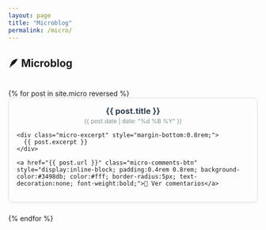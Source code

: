 ```yaml
---
layout: page
title: "Microblog"
permalink: /micro/
---
```

<h2 style="margin-bottom: 2rem;">🪶 Microblog</h2>

<div class="micro-feed">
{% for post in site.micro reversed %}
  <div class="micro-card" style="border:1px solid #ddd; border-radius:10px; padding:1rem; margin-bottom:1.5rem; box-shadow:0 2px 5px rgba(0,0,0,0.05); transition: box-shadow 0.2s;">
    <header style="margin-bottom:0.5rem;">
      <h3 style="margin:0;"><a href="{{ post.url }}" style="text-decoration:none; color:#2c3e50;">{{ post.title }}</a></h3>
      <p style="font-size:0.85em; color:#7f8c8d; margin-top:0.2rem;">{{ post.date | date: "%d %B %Y" }}</p>
    </header>

    <div class="micro-excerpt" style="margin-bottom:0.8rem;">
      {{ post.excerpt }}
    </div>

    <a href="{{ post.url }}" class="micro-comments-btn" style="display:inline-block; padding:0.4rem 0.8rem; background-color:#3498db; color:#fff; border-radius:5px; text-decoration:none; font-weight:bold;">💬 Ver comentarios</a>
  </div>
{% endfor %}
</div>

<!-- Opcional: efecto hover -->
<style>
.micro-card:hover {
  box-shadow: 0 4px 12px rgba(0,0,0,0.12);
}
.micro-card h3 a:hover {
  color: #e67e22;
}
.micro-comments-btn:hover {
  background-color: #2980b9;
}
</style>
